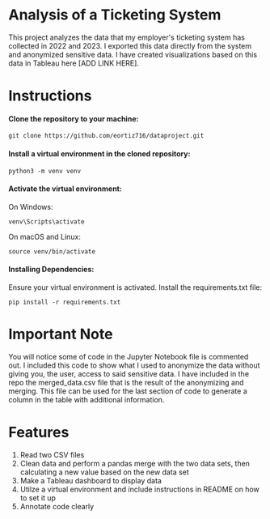 # Analysis of a Ticketing System

This project analyzes the data that my employer's ticketing system has collected in 2022 and 2023. I exported this data directly from the system and anonymized sensitive data. I have created visualizations based on this data in Tableau here [ADD LINK HERE].

# Instructions

#### Clone the repository to your machine:

```
git clone https://github.com/eortiz716/dataproject.git
```
#### Install a virtual environment in the cloned repository:

```
python3 -m venv venv
```
#### Activate the virtual environment:

On Windows:
```
venv\Scripts\activate
```
On macOS and Linux:
```
source venv/bin/activate
```

#### Installing Dependencies:

Ensure your virtual environment is activated.
Install the requirements.txt file:
```
pip install -r requirements.txt
```

# Important Note

You will notice some of code in the Jupyter Notebook file is commented out. I included this code to show what I used to anonymize the data without giving you, the user, access to said sensitive data. I have included in the repo the merged_data.csv file that is the result of the anonymizing and merging. This file can be used for the last section of code to generate a column in the table with additional information.

# Features

1. Read two CSV files
2. Clean data and perform a pandas merge with the two data sets, then calculating a new value based on the new data set
3. Make a Tableau dashboard to display data
4. Utilze a virtual environment and include instructions in README on how to set it up
5. Annotate code clearly